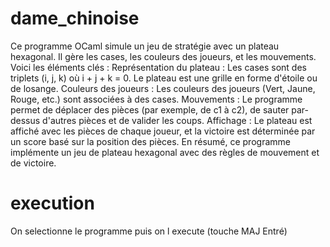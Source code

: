 # dame_chinoise
Ce programme OCaml simule un jeu de stratégie avec un plateau hexagonal. Il gère les cases, les couleurs des joueurs, et les mouvements. Voici les éléments clés :
Représentation du plateau : Les cases sont des triplets (i, j, k) où i + j + k = 0. Le plateau est une grille en forme d'étoile ou de losange.
Couleurs des joueurs : Les couleurs des joueurs (Vert, Jaune, Rouge, etc.) sont associées à des cases.
Mouvements : Le programme permet de déplacer des pièces (par exemple, de c1 à c2), de sauter par-dessus d'autres pièces et de valider les coups.
Affichage : Le plateau est affiché avec les pièces de chaque joueur, et la victoire est déterminée par un score basé sur la position des pièces.
En résumé, ce programme implémente un jeu de plateau hexagonal avec des règles de mouvement et de victoire.

# execution
On selectionne le programme puis on l execute (touche MAJ Entré)
